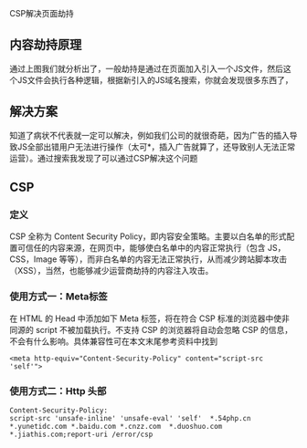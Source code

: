 CSP解决页面劫持

## 内容劫持原理

通过上图我们就分析出了，一般劫持是通过在页面加入引入一个JS文件，然后这个JS文件会执行各种逻辑，根据新引入的JS域名搜索，你就会发现很多东西了，

## 解决方案

知道了病状不代表就一定可以解决，例如我们公司的就很奇葩，因为广告的插入导致JS全部出错用户无法进行操作（太可\*，插入广告就算了，还导致别人无法正常运营）。通过搜索我发现了可以通过CSP解决这个问题

## CSP

### 定义

CSP 全称为 Content Security Policy，即内容安全策略。主要以白名单的形式配置可信任的内容来源，在网页中，能够使白名单中的内容正常执行（包含 JS，CSS，Image 等等），而非白名单的内容无法正常执行，从而减少跨站脚本攻击（XSS），当然，也能够减少运营商劫持的内容注入攻击。

### 使用方式一：Meta标签

在 HTML 的 Head 中添加如下 Meta 标签，将在符合 CSP 标准的浏览器中使非同源的 script 不被加载执行。不支持 CSP 的浏览器将自动会忽略 CSP 的信息，不会有什么影响。具体兼容性可在本文末尾参考资料中找到

```
<meta http-equiv="Content-Security-Policy" content="script-src 'self'">
```

### 使用方式二：Http 头部

```
Content-Security-Policy:
script-src 'unsafe-inline' 'unsafe-eval' 'self'  *.54php.cn *.yunetidc.com *.baidu.com *.cnzz.com  *.duoshuo.com *.jiathis.com;report-uri /error/csp
```



